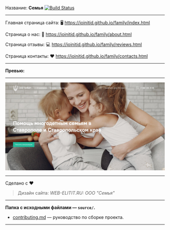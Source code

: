 Название: **Семья** [![Build Status](https://travis-ci.com/IOINITID/family.svg?branch=master)](https://travis-ci.com/IOINITID/family)

------------

Главная страница сайта: 🖥️ https://ioinitid.github.io/family/index.html

Страница о нас: 📱 https://ioinitid.github.io/family/about.html

Cтраница отзывы: 💻 https://ioinitid.github.io/family/reviews.html

Страница контакты: ❤️ https://ioinitid.github.io/family/contacts.html

------------

**Превью:**

------------

![Preview](preview.jpg "Preview")

------------

Сделано с ❤️
> Дизайн сайта: *WEB-ELITIT.RU: ООО "Семья"*

------------

**Папка с исходными файлами — `source/`.**

- [contributing.md](contributing.md) — руководство по сборке проекта.

------------
